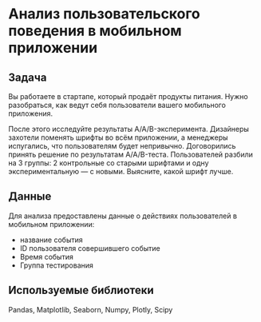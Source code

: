 # Анализ пользовательского поведения в мобильном приложении

## Задача
Вы работаете в стартапе, который продаёт продукты питания. Нужно разобраться, как ведут себя пользователи вашего мобильного приложения.

После этого исследуйте результаты A/A/B-эксперимента. Дизайнеры захотели поменять шрифты во всём приложении, а менеджеры испугались, что пользователям будет непривычно. Договорились принять решение по результатам A/A/B-теста. Пользователей разбили на 3 группы: 2 контрольные со старыми шрифтами и одну экспериментальную — с новыми. Выясните, какой шрифт лучше.
## Данные
Для анализа предоставлены данные о действиях пользователей в мобильном приложении:

- название события
- ID пользователя совершившего событие
- Время события
- Группа тестирования


## Используемые библиотеки
Pandas, Matplotlib, Seaborn, Numpy, Plotly, Scipy
